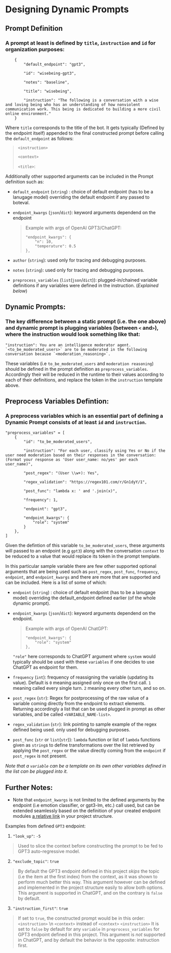 # Designing Dynamic Prompts 


## Prompt Definition
### A prompt at least is defined by `title`, `instruction` and `id` for organization purposes:
```
    {
        "default_endpoint": "gpt3",
        
        "id": "wisebeing-gpt3",
        
        "notes": "baseline", 
        
        "title": "wisebeing",

        "instruction": "The following is a conversation with a wise and loving being who has an understanding of how nonviolent communication work. This being is dedicated to building a more civil online environment."
    }
```

Where `title` corresponds to the title of the bot. It gets typically (Defined by the endpoint itself) appended to the final constructed prompt before calling the `default_endpoint` as follows:

>
> `<instruction>`
>
> `<context>`
>
> `<title>`:
>

Additionally other supported arguments can be included in the Prompt definition such as:

- `default_endpoint` (`string`) : choice of default endpoint (has to be a lanugage model) overriding the default endpoint if any passed to boteval.
- `endpoint_kwargs` (`json`/`dict`): keyword arguments dependend on the endpoint
    > Example with args of OpenAI GPT3/ChatGPT:
    > ```
    > "endpoint_kwargs": {
    >     "n": 10,
    >     "temperature": 0.5
    > },
    
- `author` (`string`): used only for tracing and debugging purposes.
- `notes` (`string`): used only for tracing and debugging purposes. 
- `preprocess_variables` (`list`(`json`/`dict`)): plugged-in/chained variable definitions if any variables were defined in the instruction. (*Explained below*)


## Dynamic Prompts:
### The key difference between a static prompt (i.e. the one above) and dynamic prompt is plugging variables (between `<` and`>`), where the instruction would look something like that: 
```
"instruction": You are an intelligence moderator agent. `<to_be_moderated_users>` are to be moderated in the following conversation because `<moderation_reasoning>`.
```
These variables (i.e `to_be_moderated_users` and `moderation reasoning`) should be defined in the prompt definition as `preprocess_variables`. Accordingly their will be reduced in the runtime to their values according to each of their definitions, and replace the token in the `instruction` template above.


## Preprocess Variables Defintion:
### A preprocess variables which is an essential part of defining a Dynamic Prompt consists of at least `id` and `instruction`.

```
"preprocess_variables" = [
    {
        "id": "to_be_moderated_users",
        
        "instruction": "For each user, classify using Yes or No if the user need moderation based on their responses in the conversation: (Format your response as 'User user_name: no/yes' per each user_name)",
        
        "post_regex": "(User \\w+): Yes",
        
        "regex_validation": "https://regex101.com/r/Gn1dyY/1",
        
        "post_func": "lambda x: ' and '.join(x)",
        
        "frequency": 1,

        "endpoint": "gpt3",
        
        "endpoint_kwargs": {
            "role": "system"
        }
    },
]
```
Given the defintion of this variable `to_be_moderated_users`, these arguments will passed to an endpoint (e.g `gpt3`) along with the conversation `context` to be reduced to a value that would replace its token in the prompt template.

In this particular sample variable there are few other supported optional arguments that are being used such as `post_regex`, `post_func`, `frequency`, `endpoint`, and `endpoint_kwargs` and there are more that are supported and can be included. Here is a list of some of which:

- `endpoint` (`string`) : choice of default endpoint (has to be a lanugage model) overriding the default_endpoint defined earlier (of the whole dynamic prompt).

- `endpoint_kwargs` (`json`/`dict`): keyword arguments dependend on the endpoint.
    > Example with args of OpenAI ChatGPT:
    > ```
    > "endpoint_kwargs": {
    >     "role": "system"
    > },

    `"role"` here corresponds to ChatGPT argument where `system` would typically should be used with these `variables` if one decides to use ChatGPT as endpoint for them.

    
- `frequency` (`int`): frequency of reassigning the variable (updating its value). Default is `0` meaning assigned only once on the first call. `1` meaning called every single turn. `2` meaning every other turn, and so on.

- `post_regex` (`str`): Regex for postprocessing of the raw value of a variable coming directly from the endpoint to extract elements. Returning accordingly a list that can be used plugged in prompt as other variables, and be called `<VARIABLE_NAME-list>`.

- `regex_validation` (`str`): link pointing to sample example of the regex defined being used. only used for debugging purposes.

- `post_func` (`str` or `list`(`str`)): `lambda` function or list of `lambda` functions given as `string`s to define transformations over the list retrieved by applying the `post_regex` or the value directly coming from the `endpoint` if `post_regex` is not present.


*Note that a `variable` can be a template on its own other variables defined in the list can be plugged into it.*


## Further Notes:

- Note that `endpoint_kwargs` is not limited to the defined arguments by the endpoint (i.e emotion classifier, or gpt3-lm, etc.) call used, but can be extended seamlessly based on the definition of your created endpoint modules [a relative link](../endpoints/README.md) in your project structure.

Examples from defined `GPT3` endpoint:
1. `"look_up"`: `-5`
> Used to slice the context before constructing the prompt to be fed to GPT3 auto-regressive model.
 
2. `"exclude_topic"`: `true`
> By default the GPT3 endpoint defined in this project *skips* the topic (i.e the item at the first index) from the context, as it was shown to perform much better this way.
> This argument however can be defined and implemented in the project structure easily to allow both options. 
> This argument is supported in ChatGPT, and on the contrary is `false` by default.

3. `"instruction_first"`: `true`
> If set to `true`, the constructed prompt would be in this order:
> `<instruction>` \n `<context>` instead of `<context>` `<instruction>`
> It is set to `false` by default for any `variable` in `preprocess_variables` for GPT3 endpoint defined in this project.
> This argument is *not* supported in ChatGPT, and by default the behavior is the opposite: instruction first.
